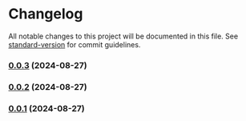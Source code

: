 # Changelog

All notable changes to this project will be documented in this file. See [standard-version](https://github.com/conventional-changelog/standard-version) for commit guidelines.

### [0.0.3](https://github.com/mokkapps/changelog-generator-demo/compare/v0.0.1...v0.0.3) (2024-08-27)

### [0.0.2](https://github.com/mokkapps/changelog-generator-demo/compare/v0.0.1...v0.0.2) (2024-08-27)

### [0.0.1](https://github.com/mokkapps/changelog-generator-demo/compare/v0.0.2...v0.0.1) (2024-08-27)
